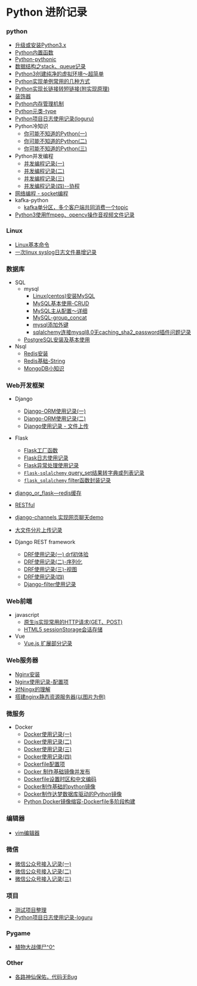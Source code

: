 # Python 进阶记录
### python
- [升级或安装Python3.x](./Tips/%E5%8D%87%E7%BA%A7%E6%88%96%E5%AE%89%E8%A3%85Python3.x.md)
- [Python内置函数](./Tips/Python%E5%86%85%E7%BD%AE%E5%87%BD%E6%95%B0.md)
- [Python-pythonic](./Tips/Python-pythonic.md)
- [数据结构之stack、queue记录](./Tips/%E6%95%B0%E6%8D%AE%E7%BB%93%E6%9E%84stack%E5%92%8Cqueue%E8%AE%B0%E5%BD%95.md)
- [Python3创建纯净的虚拟环境～超简单](./Tips/Python3%20%E5%88%9B%E5%BB%BA%E7%8E%AF%E5%A2%83%E7%9A%84%E5%91%BD%E4%BB%A4%EF%BC%89.md)
- [Python实现单例常用的几种方式](./Tips/Python%E5%AE%9E%E7%8E%B0%E5%8D%95%E4%BE%8B%E5%B8%B8%E7%94%A8%E7%9A%84%E5%87%A0%E7%A7%8D%E6%96%B9%E5%BC%8F.md)
- [Python实现长链接转短链接(附实现原理)](./Tips/Python%E5%AE%9E%E7%8E%B0%E9%95%BF%E9%93%BE%E6%8E%A5%E8%BD%AC%E7%9F%AD%E9%93%BE%E6%8E%A5%EF%BC%88%E9%99%84%E5%AE%9E%E7%8E%B0%E5%8E%9F%E7%90%86.md)
- [装饰器](./Tips/%E8%A3%85%E9%A5%B0%E5%99%A8.md)
- [Python内存管理机制](./Tips/Python%E5%86%85%E5%AD%98%E7%AE%A1%E7%90%86%E6%9C%BA%E5%88%B6.md)
- [Python元类-type](./Tips/%E5%85%83%E7%B1%BB%E7%BC%96%E7%A8%8B.md)
- [Python项目日志使用记录(loguru)](./Tips/Python%E9%A1%B9%E7%9B%AE%E6%97%A5%E5%BF%97%E4%BD%BF%E7%94%A8%E8%AE%B0%E5%BD%95-loguru.md)
- Python冷知识
  - [你可能不知道的Python(一)](./Tips/%E4%BD%A0%E5%8F%AF%E8%83%BD%E4%B8%8D%E7%9F%A5%E9%81%93%E7%9A%84Python(%E4%B8%80).md)
  - [你可能不知道的Python(二)](./Tips/%E4%BD%A0%E5%8F%AF%E8%83%BD%E4%B8%8D%E7%9F%A5%E9%81%93%E7%9A%84Python%EF%BC%88%E4%BA%8C%EF%BC%89.md)
  - [你可能不知道的Python(三)](./Tips/%E4%BD%A0%E5%8F%AF%E8%83%BD%E4%B8%8D%E7%9F%A5%E9%81%93%E7%9A%84Python(%E4%B8%89).md)
- Python并发编程
  - [并发编程记录(一)](./Tips/%E5%B9%B6%E5%8F%91%E7%BC%96%E7%A8%8B%E6%B5%85%E8%B0%88(%E4%B8%80).md)
  - [并发编程记录(二)](./Tips/%E5%B9%B6%E5%8F%91%E7%BC%96%E7%A8%8B%E8%AE%B0%E5%BD%95(%E4%BA%8C).md)
  - [并发编程记录(三)](./Tips/%E5%B9%B6%E5%8F%91%E7%BC%96%E7%A8%8B%E8%AE%B0%E5%BD%95(%E4%B8%89).md)
  - [并发编程记录(四)--协程](./Tips/%E5%B9%B6%E5%8F%91%E7%BC%96%E7%A8%8B%E8%AE%B0%E5%BD%95(%E5%9B%9B)--%E5%8D%8F%E7%A8%8B.md)
- [网络编程 - socket编程](./Tips/%E7%BD%91%E7%BB%9C%E7%BC%96%E7%A8%8B%20-%20socket%E7%BC%96%E7%A8%8B.md)
- kafka-python
  - [kafka单分区，多个客户端共同消费一个topic](./Other/kafka-python%E4%BD%BF%E7%94%A8%E8%AE%B0%E5%BD%95.md)
- [Python3使用ffmpeg、opencv操作音视频文件记录](./Tips/python%E6%93%8D%E4%BD%9C%E9%9F%B3%E8%A7%86%E9%A2%91%E6%96%87%E4%BB%B6(opencv%3B%20ffmpeg).md)
### Linux
- [Linux基本命令](./Tips/Linux.md)
- [一次linux syslog日志文件暴增记录](./Other/%E4%B8%80%E6%AC%A1linux%20syslog%E6%97%A5%E5%BF%97%E6%96%87%E4%BB%B6%E6%9A%B4%E5%A2%9E%E8%AE%B0%E5%BD%95.md)
### 数据库
- SQL
  - mysql
    - [Linux(centos)安装MySQL](./Tips/MySQL%E5%AE%89%E8%A3%85(Linux%E7%B3%BB%E7%BB%9F).md)
    - [MySQL基本使用-CRUD](./Tips/MySQL%E5%9F%BA%E6%9C%AC%E4%BD%BF%E7%94%A8(%E4%B8%80).md)
    - [MySQL主从配置～详细](./Database/MySQL%E4%B8%BB%E4%BB%8E%E9%85%8D%E7%BD%AE.md)
    - [MySQL-group_concat](./Database/group_concat.md)
    - [mysql添加外键](./Database/mysql%E6%B7%BB%E5%8A%A0%E5%A4%96%E9%94%AE.md)
    - [sqlalchemy连接mysql8.0无caching_sha2_password插件问题记录](./Tips/sqlalchemy%E8%BF%9E%E6%8E%A5mysql8.0%E6%97%A0caching_sha2_password%E6%8F%92%E4%BB%B6%E9%97%AE%E9%A2%98%E8%AE%B0%E5%BD%95.md)
  - [PostgreSQL安装及基本使用](./Database/postgresql.md)
- Nsql
  - [Redis安装](./Tips/Redis%E5%9F%BA%E7%A1%80%EF%BC%88%E4%B8%80%EF%BC%89.md)
  - [Redis基础-String](./Tips/Redis%E5%9F%BA%E7%A1%80-String%EF%BC%88%E5%AD%97%E7%AC%A6%E4%B8%B2%EF%BC%89--%E5%B8%B8%E7%94%A8%E6%8C%87%E4%BB%A4.md)
  - [MongoDB小知识](./Database/MongoDB%E5%B0%8F%E7%9F%A5%E8%AF%86.md)
### Web开发框架
- Django
  - [Django-ORM使用记录(一)](./Web-Frame/Django-ORM%E4%BD%BF%E7%94%A8%E8%AE%B0%E5%BD%95(%E4%B8%80).md)
  - [Django-ORM使用记录(二)](./Web-Frame/Django-ORM%E4%BD%BF%E7%94%A8%E8%AE%B0%E5%BD%95(%E4%BA%8C).md)
  - [Django使用记录 - 文件上传](./Web-Frame/Django%E4%BD%BF%E7%94%A8%E8%AE%B0%E5%BD%95%20-%20%E6%96%87%E4%BB%B6%E4%B8%8A%E4%BC%A0.md)
- Flask
  - [Flask工厂函数](./Web-Frame/Flask%E5%B7%A5%E5%8E%82%E5%87%BD%E6%95%B0.md)
  - [Flask日志使用记录](./Web-Frame/Flask%E6%97%A5%E5%BF%97%E4%BD%BF%E7%94%A8%E8%AE%B0%E5%BD%95.md)
  - [Flask异常处理使用记录](./Web-Frame/Flask%E5%BC%82%E5%B8%B8%E5%A4%84%E7%90%86%E4%BD%BF%E7%94%A8%E8%AE%B0%E5%BD%95.md)
  - [`Flask-sqlalchemy` query_set结果转字典或列表记录](./Web-Frame/Flaskmodel转字典列表记录.md)
  - [`flask_sqlalchemy` filter函数封装记录](./Web-Frame/Flask过滤封装.md)

- [django_or_flask—redis缓存](./Web-Frame/django_or_flask%E2%80%94redis%E7%BC%93%E5%AD%98.md)
- [RESTful](./Web-Frame/restful.md)
- [django-channels 实现网页聊天demo](./Demo/django-channels%20%E5%AE%9E%E7%8E%B0%E7%BD%91%E9%A1%B5%E8%81%8A%E5%A4%A9demo.md)
- [大文件分片上传记录](./Web-Frame/大文件分片上传记录.md)
- Django REST framework
  - [DRF使用记录(一) drf初体验](./Web-Frame/drf%E4%BD%BF%E7%94%A8%E8%AE%B0%E5%BD%95(%E4%B8%80).md)
  - [DRF使用记录(二)-序列化](./Web-Frame/drf%E4%BD%BF%E7%94%A8%E8%AE%B0%E5%BD%95(%E4%BA%8C)-%E5%BA%8F%E5%88%97%E5%8C%96.md)
  - [DRF使用记录(三)-视图](./Web-Frame/drf%E4%BD%BF%E7%94%A8%E8%AE%B0%E5%BD%95(%E4%B8%89)-%E8%A7%86%E5%9B%BE.md)
  - [DRF使用记录(四)](./Web-Frame/drf%E4%BD%BF%E7%94%A8%E8%AE%B0%E5%BD%95(%E5%9B%9B).md)
  - [Django-filter使用记录](./Web-Frame/Django-filter%20%E4%BD%BF%E7%94%A8%E8%AE%B0%E5%BD%95.md)
### Web前端
- javascript
  - [原生js实现常用的HTTP请求(GET、POST)](./Web-h5/%E5%8E%9F%E7%94%9Fjs%E4%BD%BF%E7%94%A8%E5%B8%B8%E7%94%A8%E7%9A%84HTTP%E8%AF%B7%E6%B1%82(GET%E3%80%81POST).md)
  - [HTML5 sessionStorage会话存储](./Web-h5/HTML5-sessionStorage%E4%BC%9A%E8%AF%9D%E5%AD%98%E5%82%A8.md)
- Vue 
  - [Vue.js 扩展部分记录](./Web-h5/vue-js项目部分记录.md)
### Web服务器
- [Nginx安装](./Tips/Nginx%E6%9C%8D%E5%8A%A1%E5%99%A8%E5%AE%89%E8%A3%85.md)
- [Nginx使用记录-配置项](./Web-Service/nginx%E9%85%8D%E7%BD%AE.md)
- [对Ningx的理解](./Web-Service/nginx.md)
- [搭建nginx静态资源服务器(以图片为例)](./Web-Service/%E6%90%AD%E5%BB%BAnginx%E9%9D%99%E6%80%81%E8%B5%84%E6%BA%90%E6%9C%8D%E5%8A%A1%E5%99%A8(%E4%BB%A5%E5%9B%BE%E7%89%87%E4%B8%BA%E4%BE%8B).md)
### 微服务
- Docker
  - [Docker使用记录(一)](./Micro-Service/docker%E4%BD%BF%E7%94%A8%E8%AE%B0%E5%BD%95(%E4%B8%80).md)
  - [Docker使用记录(二)](./Micro-Service/docker%E4%BD%BF%E7%94%A8%E8%AE%B0%E5%BD%95(%E4%BA%8C).md)
  - [Docker使用记录(三)](./Micro-Service/docker%E4%BD%BF%E7%94%A8%E8%AE%B0%E5%BD%95(%E4%B8%89).md)
  - [Docker使用记录(四)](./Micro-Service/docker%E4%BD%BF%E7%94%A8%E8%AE%B0%E5%BD%95(%E5%9B%9B).md)
  - [Dockerfile配置项](./Micro-Service/Dockerfile%E6%96%87%E4%BB%B6.md)
  - [Docker 制作基础镜像并发布](./Micro-Service/docker%E5%88%B6%E4%BD%9C%E8%87%AA%E5%B7%B1%E7%9A%84%E5%9F%BA%E7%A1%80%E9%95%9C%E5%83%8F.md)
  - [Dockerfile设置时区和中文编码](./Micro-Service/Dockerfile%E8%AE%BE%E7%BD%AE%E6%97%B6%E5%8C%BA%E5%92%8C%E4%B8%AD%E6%96%87%E7%BC%96%E7%A0%81.md)
  - [Docker制作基础的python镜像](./Micro-Service/docker%E5%88%B6%E4%BD%9C%E5%9F%BA%E7%A1%80%E7%9A%84python%E9%95%9C%E5%83%8F.md)
  - [Docker制作达梦数据库驱动的Python镜像](./Micro-Service/docker制作达梦数据库驱动的Python镜像.md)
  - [Python Docker镜像缩容-Dockerfile多阶段构建](./Micro-Service/python镜像缩容(Dockerfile多阶段构建).md)
### 编辑器
- [vim编辑器](./Tips/vim%E7%BC%96%E8%BE%91%E5%99%A8%E4%B9%8B%E7%A5%9E.md)
### 微信
  - [微信公众号接入记录(一)](./Demo/%E5%BE%AE%E4%BF%A1%E5%85%AC%E4%BC%97%E5%8F%B7%E6%8E%A5%E5%85%A5%E8%AE%B0%E5%BD%95(%E4%B8%80).md)
  - [微信公众号接入记录(二)](./Demo/%E5%BE%AE%E4%BF%A1%E5%85%AC%E6%80%BB%E5%8F%B7%E6%8E%A5%E5%85%A5%E8%AE%B0%E5%BD%95(%E4%BA%8C).md)
  - [微信公众号接入记录(三)](./Demo/%E5%BE%AE%E4%BF%A1%E5%85%AC%E5%85%B1%E5%8F%B7%E6%8E%A5%E5%85%A5%E8%AE%B0%E5%BD%95(%E4%B8%89).md)
### 项目
- [测试项目整理](./Projects/%E9%A1%B9%E7%9B%AE.md)
- [Python项目日志使用记录-loguru](./Tips/Python项目日志使用记录-loguru.md)
### Pygame
- [植物大战僵尸^0^](./Pygame/Pygame%E7%AF%87%20--%20%E6%A4%8D%E7%89%A9%E5%A4%A7%E6%88%98%E5%83%B5%E5%B0%B8%5E0%5E.md)
### Other
- [各路神仙保佑，代码无Bug](./Other/%E6%97%A0bug.md)

